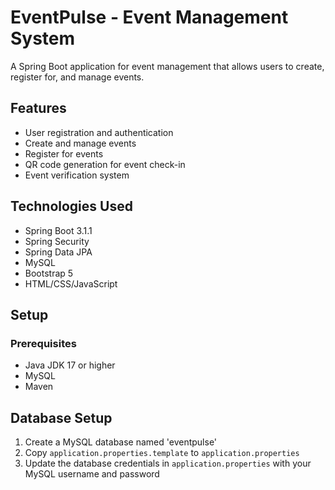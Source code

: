 # EventPulse - Event Management System

A Spring Boot application for event management that allows users to create, register for, and manage events.

## Features

- User registration and authentication
- Create and manage events
- Register for events
- QR code generation for event check-in
- Event verification system

## Technologies Used

- Spring Boot 3.1.1
- Spring Security
- Spring Data JPA
- MySQL
- Bootstrap 5
- HTML/CSS/JavaScript

## Setup

### Prerequisites

- Java JDK 17 or higher
- MySQL
- Maven

## Database Setup

1. Create a MySQL database named 'eventpulse'
2. Copy `application.properties.template` to `application.properties`
3. Update the database credentials in `application.properties` with your MySQL username and password
